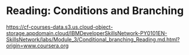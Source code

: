 # Reading: Conditions and Branching

https://cf-courses-data.s3.us.cloud-object-storage.appdomain.cloud/IBMDeveloperSkillsNetwork-PY0101EN-SkillsNetwork/labs/Module_3/Conditional_branching_Reading.md.html?origin=www.coursera.org